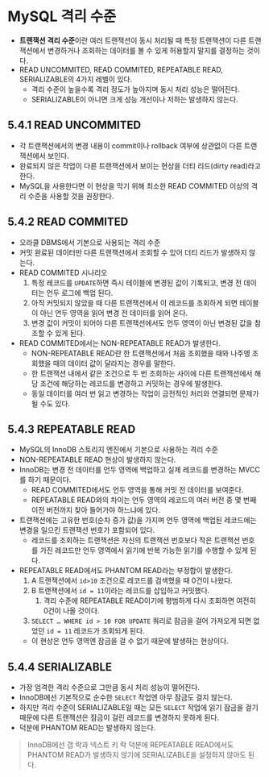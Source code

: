 # MySQL 격리 수준

- **트랜잭션 격리 수준**이란 여러 트랜잭션이 동시 처리될 때 특정 트랜잭션이 다른 트랜잭션에서 변경하거나 조회하는 데이터를 볼 수 있게 허용할지 말지를 결정하는 것이다.
- READ UNCOMMITED, READ COMMITED, REPEATABLE READ, SERIALIZABLE의 4가지 레벨이 있다.
    - 격리 수준이 높을수록 격리 정도가 높아지며 동시 처리 성능은 떨어진다.
    - SERIALIZABLE이 아니면 크게 성능 개선이나 저하는 발생하지 않는다.

## 5.4.1 READ UNCOMMITED

- 각 트랜잭션에서의 변경 내용이 commit이나 rollback 여부에 상관없이 다른 트랜잭션에서 보인다.
- 완료되지 않은 작업이 다른 트랜잭션에서 보이는 현상을 더티 리드(dirty read)라고 한다.
- MySQL을 사용한다면 이 현상을 막기 위해 최소한 READ COMMITED 이상의 격리 수준을 사용할 것을 권장한다.

## 5.4.2 READ COMMITED

- 오라클 DBMS에서 기본으로 사용되는 격리 수준
- 커밋 완료된 데이터만 다른 트랜잭션에서 조회할 수 있어 더티 리드가 발생하지 않는다.
- READ COMMITED 시나리오
    1. 특정 레코드를 `UPDATE`하면 즉시 테이블에 변경된 값이 기록되고, 변경 전 데이터는 언두 로그에 백업 된다.
    2. 아직 커밋되지 않았을 때 다른 트랜잭션에서 이 레코드를 조회하게 되면 테이블이 아닌 언두 영역을 읽어 변경 전 데이터를 읽어 온다.
    3. 변경 값이 커밋이 되어야 다른 트랜잭션에서도 언두 영역이 아닌 변경된 값을 참조할 수 있게 된다.
- READ COMMITED에서는 NON-REPEATABLE READ가 발생한다.
    - NON-REPEATABLE READ란 한 트랜잭션에서 처음 조회했을 때와 나주엥 조회했을 때의 데이터 값이 달라지는 경우를 말한다.
    - 한 트랜잭션 내에서 같은 조건으로 두 번 조회하는 사이에 다른 트랜잭션에서 해당 조건에 해당하는 레코드를 변경하고 커밋하는 경우에 발생한다.
    - 동일 데이터를 여러 번 읽고 변경하는 작업이 금전적인 처리와 연결되면 문제가 될 수도 있다.

## 5.4.3 REPEATABLE READ

- MySQL의 InnoDB 스토리지 엔진에서 기본으로 사용하는 격리 수준
- NON-REPEATABLE READ 현상이 발생하지 않는다.
- InnoDB는 변경 전 데이터를 언두 영역에 백업하고 실제 레코드를 변경하는 MVCC를 하기 때문이다.
    - READ COMMITED에서도 언두 영역을 통해 커밋 전 데이터를 보여준다.
    - REPEATABLE READ와의 차이는 언두 영역의 레코드의 여러 버전 중 몇 번째 이전 버전까지 찾아 들어가야 하느냐에 있다.
- 트랜잭션에는 고유한 번호(순차 증가 값)을 가지며 언두 영역에 백업된 레코드에는 변경을 일으킨 트랜잭션 번호가 포함되어 있다.
    - 레코드를 조회하는 트랜잭션은 자신의 트랜잭션 번호보다 작은 트랜잭션 번호를 가진 레코드만 언두 영역에서 읽기에 반복 가능한 읽기를 수행할 수 있게 된다.
- REPEATABLE READ에서도 PHANTOM READ라는 부정합이 발생한다.
    1. A 트랜잭션에서 `id>10` 조건으로 레코드를 검색했을 때 0건이 나왔다.
    2. B 트랜잭션에서 `id = 11`이라는 레코드를 삽입하고 커밋했다.
        1. 격리 수준에 REPEATABLE READ이기에 평범하게 다시 조회하면 여전히 0건이 나올 것이다.
    3. `SELECT … WHERE id > 10 FOR UPDATE` 쿼리로 잠금을 걸어 가져오게 되면 없었던 `id = 11` 레코드가 조회되게 된다.
    - 이 현상은 언두 영역엔 잠금을 걸 수 없기 때문에 발생하는 현상이다.

## 5.4.4 SERIALIZABLE

- 가장 엄격한 격리 수준으로 그만큼 동시 처리 성능이 떨어진다.
- InnoDB에선 기본적으로 순수한 `SELECT` 작업엔 아무 잠금도 걸지 않는다.
- 하지만 격리 수준이 SERIALIZABLE일 때는 모든 `SELECT` 작업에 읽기 잠금을 걸기 때문에 다른 트랜잭션은 잠금이 걸린 레코드를 변경하지 못하게 된다.
- 덕분에 PHANTOM READ는 발생하지 않는다.

> InnoDB에선 갭 락과 넥스트 키 락 덕분에 REPEATABLE READ에서도 PHANTOM READ가 발생하지 않기에 SERIALIZABLE을 설정하지 않아도 된다.
>